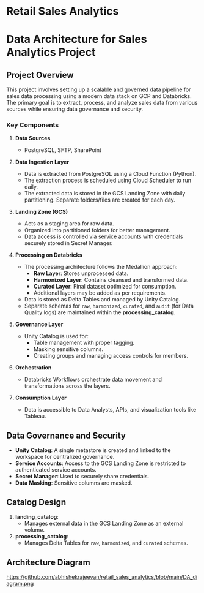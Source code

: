 # Retail Sales Analytics


# Data Architecture for Sales Analytics Project

## Project Overview
This project involves setting up a scalable and governed data pipeline for sales data processing using a modern data stack on GCP and Databricks. The primary goal is to extract, process, and analyze sales data from various sources while ensuring data governance and security.

### Key Components

1. **Data Sources**
   - PostgreSQL, SFTP, SharePoint

2. **Data Ingestion Layer**
   - Data is extracted from PostgreSQL using a Cloud Function (Python).
   - The extraction process is scheduled using Cloud Scheduler to run daily.
   - The extracted data is stored in the GCS Landing Zone with daily partitioning. Separate folders/files are created for each day.

3. **Landing Zone (GCS)**
   - Acts as a staging area for raw data.
   - Organized into partitioned folders for better management.
   - Data access is controlled via service accounts with credentials securely stored in Secret Manager.

4. **Processing on Databricks**
   - The processing architecture follows the Medallion approach:
     - **Raw Layer**: Stores unprocessed data.
     - **Harmonized Layer**: Contains cleansed and transformed data.
     - **Curated Layer**: Final dataset optimized for consumption.
     - Additional layers may be added as per requirements.
   - Data is stored as Delta Tables and managed by Unity Catalog.
   - Separate schemas for `raw`, `harmonized`, `curated`, and `audit` (for Data Quality logs) are maintained within the **processing_catalog**.

5. **Governance Layer**
   - Unity Catalog is used for:
     - Table management with proper tagging.
     - Masking sensitive columns.
     - Creating groups and managing access controls for members.

6. **Orchestration**
   - Databricks Workflows orchestrate data movement and transformations across the layers.

7. **Consumption Layer**
   - Data is accessible to Data Analysts, APIs, and visualization tools like Tableau.

## Data Governance and Security
- **Unity Catalog**: A single metastore is created and linked to the workspace for centralized governance.
- **Service Accounts**: Access to the GCS Landing Zone is restricted to authenticated service accounts.
- **Secret Manager**: Used to securely share credentials.
- **Data Masking**: Sensitive columns are masked.

## Catalog Design
1. **landing_catalog**: 
   - Manages external data in the GCS Landing Zone as an external volume.
2. **processing_catalog**:
   - Manages Delta Tables for `raw`, `harmonized`, and `curated` schemas.

## Architecture Diagram
https://github.com/abhishekrajeevan/retail_sales_analytics/blob/main/DA_diagram.png

